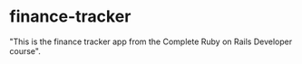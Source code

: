 # finance-tracker

"This is the finance tracker app from the Complete Ruby on Rails Developer course".
